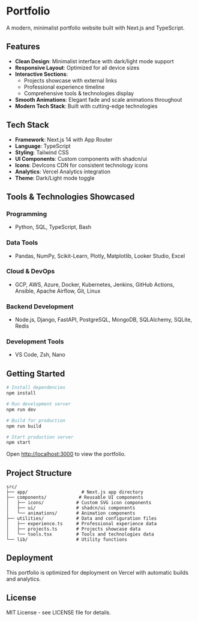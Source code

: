 # Portfolio

A modern, minimalist portfolio website built with Next.js and TypeScript.

## Features

- **Clean Design**: Minimalist interface with dark/light mode support
- **Responsive Layout**: Optimized for all device sizes
- **Interactive Sections**: 
  - Projects showcase with external links
  - Professional experience timeline
  - Comprehensive tools & technologies display
- **Smooth Animations**: Elegant fade and scale animations throughout
- **Modern Tech Stack**: Built with cutting-edge technologies

## Tech Stack

- **Framework**: Next.js 14 with App Router
- **Language**: TypeScript
- **Styling**: Tailwind CSS
- **UI Components**: Custom components with shadcn/ui
- **Icons**: DevIcons CDN for consistent technology icons
- **Analytics**: Vercel Analytics integration
- **Theme**: Dark/Light mode toggle

## Tools & Technologies Showcased

### Programming
- Python, SQL, TypeScript, Bash

### Data Tools
- Pandas, NumPy, Scikit-Learn, Plotly, Matplotlib, Looker Studio, Excel

### Cloud & DevOps
- GCP, AWS, Azure, Docker, Kubernetes, Jenkins, GitHub Actions, Ansible, Apache Airflow, Git, Linux

### Backend Development
- Node.js, Django, FastAPI, PostgreSQL, MongoDB, SQLAlchemy, SQLite, Redis

### Development Tools
- VS Code, Zsh, Nano

## Getting Started

```bash
# Install dependencies
npm install

# Run development server
npm run dev

# Build for production
npm run build

# Start production server
npm start
```

Open [http://localhost:3000](http://localhost:3000) to view the portfolio.

## Project Structure

```
src/
├── app/                    # Next.js app directory
├── components/            # Reusable UI components
│   ├── icons/            # Custom SVG icon components
│   ├── ui/               # shadcn/ui components
│   └── animations/       # Animation components
├── utilities/            # Data and configuration files
│   ├── experience.ts     # Professional experience data
│   ├── projects.ts       # Projects showcase data
│   └── tools.tsx         # Tools and technologies data
└── lib/                  # Utility functions
```

## Deployment

This portfolio is optimized for deployment on Vercel with automatic builds and analytics.

## License

MIT License - see LICENSE file for details.
